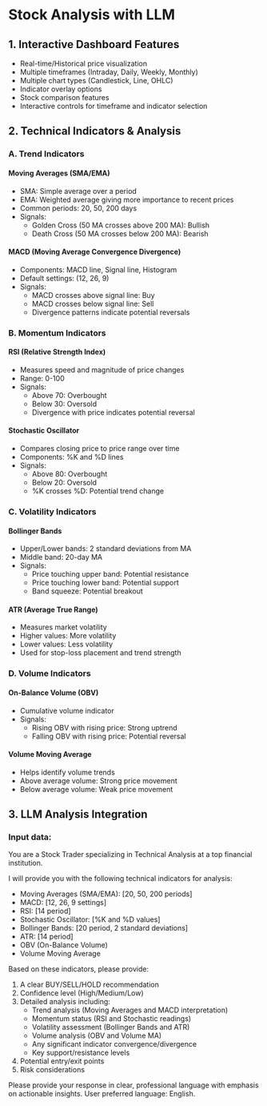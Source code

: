 # Stock Analysis with LLM
## 1. Interactive Dashboard Features
- Real-time/Historical price visualization
- Multiple timeframes (Intraday, Daily, Weekly, Monthly)
- Multiple chart types (Candlestick, Line, OHLC)
- Indicator overlay options
- Stock comparison features
- Interactive controls for timeframe and indicator selection

## 2. Technical Indicators & Analysis

### A. Trend Indicators

#### Moving Averages (SMA/EMA)
- SMA: Simple average over a period
- EMA: Weighted average giving more importance to recent prices
- Common periods: 20, 50, 200 days
- Signals:
  * Golden Cross (50 MA crosses above 200 MA): Bullish
  * Death Cross (50 MA crosses below 200 MA): Bearish

#### MACD (Moving Average Convergence Divergence)
- Components: MACD line, Signal line, Histogram
- Default settings: (12, 26, 9)
- Signals:
  * MACD crosses above signal line: Buy
  * MACD crosses below signal line: Sell
  * Divergence patterns indicate potential reversals

### B. Momentum Indicators

#### RSI (Relative Strength Index)
- Measures speed and magnitude of price changes
- Range: 0-100
- Signals:
  * Above 70: Overbought
  * Below 30: Oversold
  * Divergence with price indicates potential reversal

#### Stochastic Oscillator
- Compares closing price to price range over time
- Components: %K and %D lines
- Signals:
  * Above 80: Overbought
  * Below 20: Oversold
  * %K crosses %D: Potential trend change

### C. Volatility Indicators

#### Bollinger Bands
- Upper/Lower bands: 2 standard deviations from MA
- Middle band: 20-day MA
- Signals:
  * Price touching upper band: Potential resistance
  * Price touching lower band: Potential support
  * Band squeeze: Potential breakout

#### ATR (Average True Range)
- Measures market volatility
- Higher values: More volatility
- Lower values: Less volatility
- Used for stop-loss placement and trend strength

### D. Volume Indicators

#### On-Balance Volume (OBV)
- Cumulative volume indicator
- Signals:
  * Rising OBV with rising price: Strong uptrend
  * Falling OBV with rising price: Potential reversal

#### Volume Moving Average
- Helps identify volume trends
- Above average volume: Strong price movement
- Below average volume: Weak price movement

## 3. LLM Analysis Integration

### Input data:
You are a Stock Trader specializing in Technical Analysis at a top financial institution.

I will provide you with the following technical indicators for analysis:
- Moving Averages (SMA/EMA): [20, 50, 200 periods]
- MACD: [12, 26, 9 settings]
- RSI: [14 period]
- Stochastic Oscillator: [%K and %D values]
- Bollinger Bands: [20 period, 2 standard deviations]
- ATR: [14 period]
- OBV (On-Balance Volume)
- Volume Moving Average

Based on these indicators, please provide:
1. A clear BUY/SELL/HOLD recommendation
2. Confidence level (High/Medium/Low)
3. Detailed analysis including:
   - Trend analysis (Moving Averages and MACD interpretation)
   - Momentum status (RSI and Stochastic readings)
   - Volatility assessment (Bollinger Bands and ATR)
   - Volume analysis (OBV and Volume MA)
   - Any significant indicator convergence/divergence
   - Key support/resistance levels
4. Potential entry/exit points
5. Risk considerations

Please provide your response in clear, professional language with emphasis on actionable insights.
User preferred language: English.
